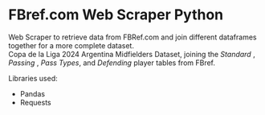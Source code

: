 # FBref.com Web Scraper Python
Web Scraper to retrieve data from FBRef.com and join different dataframes together for a more complete dataset.\
Copa de la Liga 2024 Argentina Midfielders Dataset, joining the _Standard_ , _Passing_ , _Pass Types_, and _Defending_ player tables from FBref.

Libraries used:
* Pandas
* Requests

